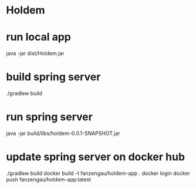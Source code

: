 # Holdem

# run local app
java -jar dist/Holdem.jar

# build spring server
./gradlew build

# run spring server
java -jar build/libs/holdem-0.0.1-SNAPSHOT.jar 

# update spring server on docker hub
./gradlew build
docker build -t fanzengau/holdem-app .
docker login
docker push fanzengau/holdem-app:latest
